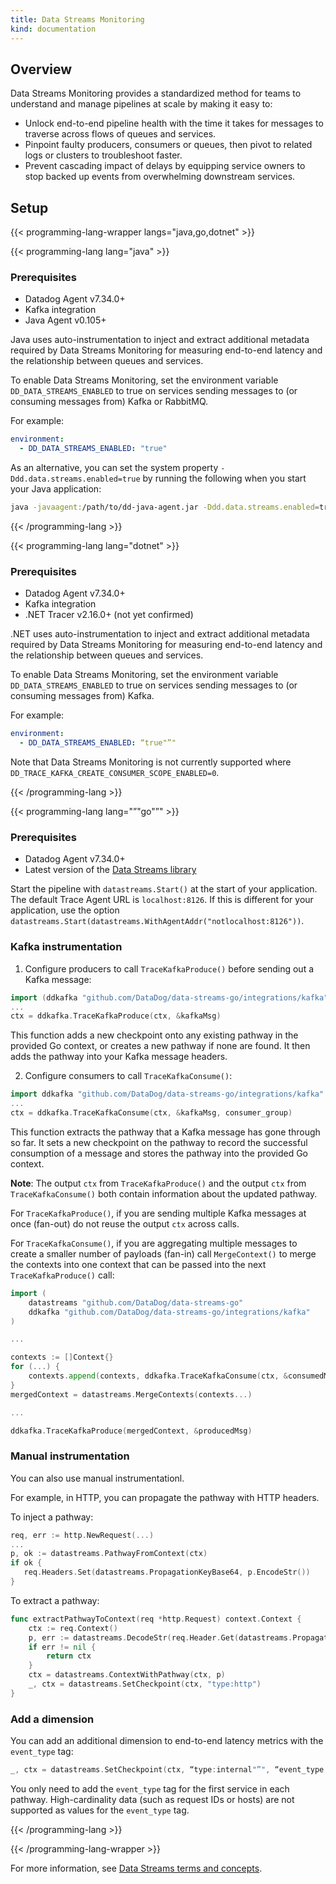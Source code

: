 ```yaml
---
title: Data Streams Monitoring
kind: documentation
---
```


## Overview

Data Streams Monitoring provides a standardized method for teams to understand and manage pipelines at scale by making it easy to:

* Unlock end-to-end pipeline health with the time it takes for messages to traverse across flows of queues and services.
* Pinpoint faulty producers, consumers or queues, then pivot to related logs or clusters to troubleshoot faster.
* Prevent cascading impact of delays by equipping service owners to stop backed up events from overwhelming downstream services.

## Setup

{{< programming-lang-wrapper langs="java,go,dotnet" >}}

{{< programming-lang lang="java" >}}

### Prerequisites
* Datadog Agent v7.34.0+
* Kafka integration 
* Java Agent v0.105+

Java uses auto-instrumentation to inject and extract additional metadata required by Data Streams Monitoring for measuring end-to-end latency and the relationship between queues and services.

To enable Data Streams Monitoring, set the environment variable `DD_DATA_STREAMS_ENABLED` to true on services sending messages to (or consuming messages from) Kafka or RabbitMQ.

For example:
```yaml
environment:
  - DD_DATA_STREAMS_ENABLED: "true"
```

As an alternative, you can set the system property `-Ddd.data.streams.enabled=true` by running the following when you start your Java application:

```bash
java -javaagent:/path/to/dd-java-agent.jar -Ddd.data.streams.enabled=true -jar path/to/your/app.jar
```

{{< /programming-lang >}}

{{< programming-lang lang="dotnet" >}}

### Prerequisites
* Datadog Agent v7.34.0+
* Kafka integration
* .NET Tracer v2.16.0+ (not yet confirmed)

.NET uses auto-instrumentation to inject and extract additional metadata required by Data Streams Monitoring for measuring end-to-end latency and the relationship between queues and services.

To enable Data Streams Monitoring, set the environment variable `DD_DATA_STREAMS_ENABLED` to true on services sending messages to (or consuming messages from) Kafka.

For example:
```yaml
environment:
  - DD_DATA_STREAMS_ENABLED: “true"”"
```

Note that Data Streams Monitoring is not currently supported where `DD_TRACE_KAFKA_CREATE_CONSUMER_SCOPE_ENABLED=0`.

{{< /programming-lang >}}

{{< programming-lang lang="”"go"”" >}}
### Prerequisites
* Datadog Agent v7.34.0+
* Latest version of the [Data Streams library][1]

Start the pipeline with `datastreams.Start()` at the start of your application. The default Trace Agent URL is `localhost:8126`. If this is different for your application, use the option `datastreams.Start(datastreams.WithAgentAddr("notlocalhost:8126"))`.

### Kafka instrumentation


1. Configure producers to call `TraceKafkaProduce()` before sending out a Kafka message:

```go
import (ddkafka "github.com/DataDog/data-streams-go/integrations/kafka")
...
ctx = ddkafka.TraceKafkaProduce(ctx, &kafkaMsg)
```

This function adds a new checkpoint onto any existing pathway in the provided Go context, or creates a new pathway if none are found. It then adds the pathway into your Kafka message headers.

2. Configure consumers to call `TraceKafkaConsume()`:

```go
import ddkafka "github.com/DataDog/data-streams-go/integrations/kafka"
...
ctx = ddkafka.TraceKafkaConsume(ctx, &kafkaMsg, consumer_group)
```

This function extracts the pathway that a Kafka message has gone through so far. It sets a new checkpoint on the pathway to record the successful consumption of a message and stores the pathway into the provided Go context.

**Note**: The output `ctx` from `TraceKafkaProduce()` and the output `ctx` from `TraceKafkaConsume()` both contain information about the updated pathway. 

For `TraceKafkaProduce()`, if you are sending multiple Kafka messages at once (fan-out) do not reuse the output `ctx` across calls.

For `TraceKafkaConsume()`, if you are aggregating multiple messages to create a smaller number of payloads (fan-in) call `MergeContext()` to merge the contexts into one context that can be passed into the next `TraceKafkaProduce()` call:

```go
import (
    datastreams "github.com/DataDog/data-streams-go"
    ddkafka "github.com/DataDog/data-streams-go/integrations/kafka"
)

...

contexts := []Context{}
for (...) {
    contexts.append(contexts, ddkafka.TraceKafkaConsume(ctx, &consumedMsg, consumer_group))
}
mergedContext = datastreams.MergeContexts(contexts...)

...

ddkafka.TraceKafkaProduce(mergedContext, &producedMsg)
```

### Manual instrumentation

You can also use manual instrumentationl.

For example, in HTTP, you can propagate the pathway with HTTP headers.

To inject a pathway:

```go
req, err := http.NewRequest(...)
...
p, ok := datastreams.PathwayFromContext(ctx)
if ok {
   req.Headers.Set(datastreams.PropagationKeyBase64, p.EncodeStr())
}
```

To extract a pathway:

```go
func extractPathwayToContext(req *http.Request) context.Context {
	ctx := req.Context()
	p, err := datastreams.DecodeStr(req.Header.Get(datastreams.PropagationKeyBase64))
	if err != nil {
		return ctx
	}
	ctx = datastreams.ContextWithPathway(ctx, p)
	_, ctx = datastreams.SetCheckpoint(ctx, "type:http")
}
```

### Add a dimension

You can add an additional dimension to end-to-end latency metrics with the `event_type` tag:

```go
_, ctx = datastreams.SetCheckpoint(ctx, “type:internal"”", “event_type:sell"”")
```

You only need to add the `event_type` tag for the first service in each pathway. High-cardinality data (such as request IDs or hosts) are not supported as values for the `event_type` tag.




[1]: https://github.com/DataDog/data-streams-go
{{< /programming-lang >}}

{{< /programming-lang-wrapper >}}

For more information, see [Data Streams terms and concepts][1].


[1]: /tracing/data_streams/glossary
